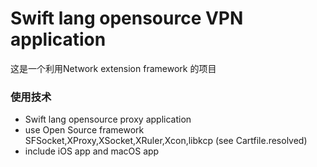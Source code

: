 # Swift lang opensource VPN application #

这是一个利用Network extension framework 的项目

### 使用技术 ###

* Swift lang opensource proxy application
* use Open Source framework SFSocket,XProxy,XSocket,XRuler,Xcon,libkcp (see Cartfile.resolved)
* include iOS app and macOS app 

